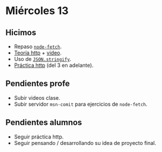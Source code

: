 # Miércoles 13

## Hicimos

- Repaso [`node-fetch`](/apuntes/back/node-fetch.md).
- [Teoría http](/apuntes/back/http.md) + [video](https://youtu.be/zWeQaEt-8kk).
- Uso de [`JSON.stringify`](/apuntes/back/json.md#transformar-objeto-a-string).
- [Práctica http](/ejercicios/back/http.md) (del 3 en adelante).

## Pendientes profe

- Subir videos clase.
- Subir servidor `msn-comit` para ejercicios de `node-fetch`.

## Pendientes alumnos

- Seguir práctica http.
- Seguir pensando / desarrollando su idea de proyecto final.
